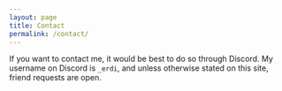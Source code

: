 ```yaml
---
layout: page
title: Contact
permalink: /contact/
---
```


If you want to contact me, it would be best to do so through Discord. My username on Discord is `_erdi`, and unless otherwise stated on this site, friend requests are open.
